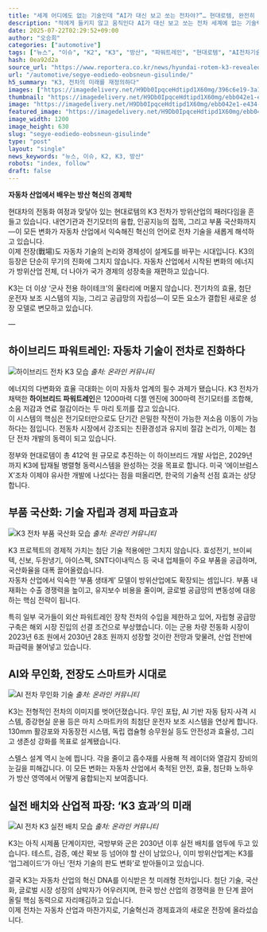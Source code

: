 ```yaml
---
title: "세계 어디에도 없는 기술인데 “AI가 대신 보고 쏘는 전차야?”… 현대로템, 완전히 달라진 ‘K3’ 공개"
description: "적에게 들키지 않고 움직인다 AI가 대신 보고 쏘는 전차 세계에 없는 기술력으로 무장 ..."
date: 2025-07-22T02:29:52+09:00
author: "오승희"
categories: ["automotive"]
tags: ["뉴스", "이슈", "K2", "K3", "방산", "파워트레인", "현대로템", "AI전차기술", "하이브리드군용차량"]
hash: 0ea92d2a
source_url: "https://www.reportera.co.kr/news/hyundai-rotem-k3-revealed/"
url: "/automotive/segye-eodiedo-eobsneun-gisulinde/"
h5_summary: "K3, 전차의 미래를 재정의하다"
images: ["https://imagedelivery.net/H9Db0IpqceHdtipd1X60mg/396c6e19-3a15-4b7b-518d-e276dc5a7600/public", "https://imagedelivery.net/H9Db0IpqceHdtipd1X60mg/c0436192-1c2e-4362-34b4-28303faed300/public", "https://imagedelivery.net/H9Db0IpqceHdtipd1X60mg/ebb042e1-e434-4cbb-8cd4-76e5adac3100/public", "https://imagedelivery.net/H9Db0IpqceHdtipd1X60mg/e28585e3-8c15-4310-980a-97e7a0e5ba00/public", "https://imagedelivery.net/H9Db0IpqceHdtipd1X60mg/c4feb048-a650-46e1-0d19-c1b0302ff500/public"]
thumbnail: "https://imagedelivery.net/H9Db0IpqceHdtipd1X60mg/ebb042e1-e434-4cbb-8cd4-76e5adac3100/public"
image: "https://imagedelivery.net/H9Db0IpqceHdtipd1X60mg/ebb042e1-e434-4cbb-8cd4-76e5adac3100/public"
featured_image: "https://imagedelivery.net/H9Db0IpqceHdtipd1X60mg/ebb042e1-e434-4cbb-8cd4-76e5adac3100/public"
image_width: 1200
image_height: 630
slug: "segye-eodiedo-eobsneun-gisulinde"
type: "post"
layout: "single"
news_keywords: "뉴스, 이슈, K2, K3, 방산"
robots: "index, follow"
draft: false
---
```


**자동차 산업에서 배우는 방산 혁신의 경제학**

현대차의 전동화 여정과 맞닿아 있는 현대로템의 K3 전차가 방위산업의 패러다임을 흔들고 있습니다. 내연기관과 전기모터의 융합, 인공지능의 접목, 그리고 부품 국산화까지—이 모든 변화가 자동차 산업에서 익숙해진 혁신의 언어로 전차 기술을 새롭게 해석하고 있습니다.  
이제 전장(戰場)도 자동차 기술의 논리와 경제성이 설계도를 바꾸는 시대입니다. K3의 등장은 단순히 무기의 진화에 그치지 않습니다. 자동차 산업에서 시작된 변화의 에너지가 방위산업 전체, 더 나아가 국가 경제의 성장축을 재편하고 있습니다.

K3는 더 이상 ‘군사 전용 하이테크’의 울타리에 머물지 않습니다. 전기차의 효율, 첨단 운전자 보조 시스템의 지능, 그리고 공급망의 자립성—이 모든 요소가 결합된 새로운 성장 모델로 변모하고 있습니다.

—

## 하이브리드 파워트레인: 자동차 기술이 전차로 진화하다

![하이브리드 전차 K3 모습](https://imagedelivery.net/H9Db0IpqceHdtipd1X60mg/396c6e19-3a15-4b7b-518d-e276dc5a7600/public)
*출처: 온라인 커뮤니티*


에너지의 다변화와 효율 극대화는 이미 자동차 업계의 필수 과제가 됐습니다. K3 전차가 채택한 **하이브리드 파워트레인**은 1200마력 디젤 엔진에 300마력 전기모터를 조합해, 소음 저감과 연료 절감이라는 두 마리 토끼를 잡고 있습니다.  
이 시스템의 핵심은 전기모터만으로도 단기간 은밀한 작전이 가능한 저소음 이동이 가능하다는 점입니다. 전동차 시장에서 강조되는 친환경성과 유지비 절감 논리가, 이제는 첨단 전차 개발의 동력이 되고 있습니다.

정부와 현대로템이 총 412억 원 규모로 추진하는 이 하이브리드 개발 사업은, 2029년까지 K3에 탑재될 병렬형 동력시스템을 완성하는 것을 목표로 합니다. 미국 ‘에이브럼스 X’조차 이제야 유사한 개발에 나섰다는 점을 떠올리면, 한국의 기술적 선점 효과는 상당합니다.

## 부품 국산화: 기술 자립과 경제 파급효과

![K3 전차 부품 국산화 모습](https://imagedelivery.net/H9Db0IpqceHdtipd1X60mg/c0436192-1c2e-4362-34b4-28303faed300/public)
*출처: 온라인 커뮤니티*


K3 프로젝트의 경제적 가치는 첨단 기술 적용에만 그치지 않습니다. 효성전기, 브이씨텍, 신보, 두원냉기, 아이스펙, SNT다이내믹스 등 국내 업체들이 주요 부품을 공급하며, 국산화율을 대폭 끌어올렸습니다.  
자동차 산업에서 익숙한 ‘부품 생태계’ 모델이 방위산업에도 확장되는 셈입니다. 부품 내재화는 수출 경쟁력을 높이고, 유지보수 비용을 줄이며, 글로벌 공급망의 변동성에 대응하는 핵심 전략이 됩니다.

특히 일부 국가들이 외산 파워트레인 장착 전차의 수입을 제한하고 있어, 자립형 공급망 구축은 해외 시장 진입의 선결 조건으로 부상했습니다. 이는 군용 차량 전동화 시장이 2023년 6조 원에서 2030년 28조 원까지 성장할 것이란 전망과 맞물려, 산업 전반에 파급력을 불어넣고 있습니다.

## AI와 무인화, 전장도 스마트카 시대로

![AI 전차 무인화 기술](https://imagedelivery.net/H9Db0IpqceHdtipd1X60mg/e28585e3-8c15-4310-980a-97e7a0e5ba00/public)
*출처: 온라인 커뮤니티*


K3는 전형적인 전차의 이미지를 벗어던졌습니다. 무인 포탑, AI 기반 자동 탐지·사격 시스템, 증강현실 운용 등은 마치 스마트카의 최첨단 운전자 보조 시스템을 연상케 합니다.  
130mm 활강포와 자동장전 시스템, 독립 캡슐형 승무원실 등도 안전성과 효율성, 그리고 생존성 강화를 목표로 설계됐습니다.

스텔스 설계 역시 눈에 띕니다. 각을 줄이고 흡수재를 사용해 적 레이더와 열감지 장비의 눈길을 피해갑니다. 이 모든 변화는 자동차 산업에서 축적된 안전, 효율, 첨단화 노하우가 방산 영역에서 어떻게 융합되는지 보여줍니다.

## 실전 배치와 산업적 파장: ‘K3 효과’의 미래

![AI 전차 K3 실전 배치 모습](https://imagedelivery.net/H9Db0IpqceHdtipd1X60mg/c4feb048-a650-46e1-0d19-c1b0302ff500/public)
*출처: 온라인 커뮤니티*


K3는 아직 시제품 단계이지만, 국방부와 군은 2030년 이후 실전 배치를 염두에 두고 있습니다. 테스트, 검증, 예산 확보 등 넘어야 할 산이 남았으나, 이미 방위산업계는 K3를 ‘업그레이드’가 아닌 ‘전차 기술의 판도 변화’로 받아들이고 있습니다.

결국 K3는 자동차 산업의 혁신 DNA를 이식받은 첫 미래형 전차입니다. 첨단 기술, 국산화, 글로벌 시장 성장의 삼박자가 어우러지며, 한국 방산 산업의 경쟁력을 한 단계 끌어올릴 핵심 동력으로 자리매김하고 있습니다.  
이제 전차는 자동차 산업과 마찬가지로, 기술혁신과 경제효과의 새로운 전장에 올라섰습니다.
